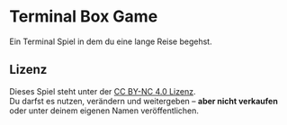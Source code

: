 # Terminal Box Game

Ein Terminal Spiel in dem du eine lange Reise begehst.

## Lizenz

Dieses Spiel steht unter der [CC BY-NC 4.0 Lizenz](https://creativecommons.org/licenses/by-nc/4.0/).  
Du darfst es nutzen, verändern und weitergeben – **aber nicht verkaufen** oder unter deinem eigenen Namen veröffentlichen.

